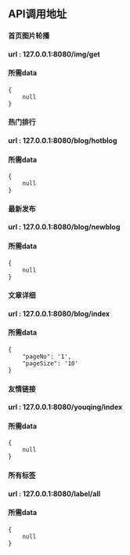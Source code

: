 ## API调用地址

#### 首页图片轮播

#### url : 127.0.0.1:8080/img/get

#### 所需data

    {
        null
    }
    
    
#### 热门排行
    
#### url : 127.0.0.1:8080/blog/hotblog

#### 所需data

    {
        null
    }
    
    
#### 最新发布
    
#### url : 127.0.0.1:8080/blog/newblog

#### 所需data

    {
        null
    }
        
    
#### 文章详细
    
#### url : 127.0.0.1:8080/blog/index

#### 所需data

    {
        "pageNo": '1',
        "pageSize": '10'
    }

#### 友情链接
    
#### url : 127.0.0.1:8080/youqing/index

#### 所需data

    {
        null
    }
    
#### 所有标签
    
#### url : 127.0.0.1:8080/label/all

#### 所需data

    {
        null
    }
